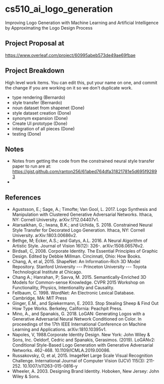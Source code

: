 # cs510_ai_logo_generation
Improving Logo Generation with Machine Learning and Artificial Intelligence by Approximating the Logo Design Process

## Project Proposal at 
https://www.overleaf.com/project/60995abeb573de49ae69fbae

## Project Breakdown

High level work items.
You can edit this, put your name on one, and commit the change if you are working on it so we don't duplicate work.

* type rendering (Bernardo)
* style transfer (Bernardo)
* noun dataset from shapenet (Done)
* style dataset creation (Done)
* synonym expansion (Done)
* Create UI prototype (Done)
* integration of all pieces (Done)
* testing (Done)

## Notes

* Notes from getting the code from the constrained neural style transfer paper to run are at: https://gist.github.com/ranton256/61abed764dfa31821781e5d695f92893
* 
## References

* Agustsson, E.; Sage, A.; Timofte; Van Gool, L. 2017. Logo Synthesis and Manipulation with Clustered Generative Adversarial Networks. Ithaca, NY: Cornell University. arXiv:1712.04407v1.
* Atarsaikhan, G.; Iwana, B.K.; and Uchida, S. 2018. Constrained Neural Style Transfer for Decorated Logo Generation. Ithaca, NY: Cornell University. arXiv:1803.00686v2.
* Bethge, M; Ecker, A.S.; and Gatys, A.L. 2016. A Neural Algorithm of Artistic Style. Journal of Vision 16(12): 326-. arXiv:1508.06576v2.
* Birdsall, C, 2008. Corporate Identity. The Essential Principles of Graphic Design. Edited by Debbie Millman. Cincinnati, Ohio: How Books.
* Chang, A, et al, 2015. ShapeNet: An Information-Rich 3D Model Repository. Stanford University --- Princeton University --- Toyota Technological Institute at Chicago.
* Chang A.; Hanrahan, P; Savva, M. 2015. Semantically-Enriched 3D Models for Common-sense Knowledge. CVPR 2015 Workshop on Functionality, Physics, Intentionality and Causality.
* Fellbaum, C. 1998. WordNet: An Electronic Lexical Database. Cambridge, MA: MIT Press
* Ginger, E.M., and Spiekermann, E. 2003. Stop Stealing Sheep & Find Out How Type Works. Berkeley, California: Peachpit Press.
* Mino, A., and Spanakis, G. 2018. LoGAN: Generating Logos with a Generative Adversarial Neural Network Conditioned on Color. In proceedings of the 17th IEEE International Conference on Machine Learning and Applications. arXiv:1810.10395v1.
* Napoles, V, 1988.Corporate Identity Design. New York: John Wiley & Sons, Inc.
Oeldorf, Cedric and Spanakis, Gerasimos. (2019). LoGANv2: Conditional Style-Based Logo Generation with Generative Adversarial Networks. 462-468. 10.1109/ICMLA.2019.00086.
* Russakovsky, O, et al, 2015. ImageNet Large Scale Visual Recognition Challenge. International Journal of Computer Vision (IJCV) 115(3): 211-252. 10.1007/s11263-015-0816-y
* Wheeler, A. 2003. Designing Brand Identity. Hoboken, New Jersey: John Wiley & Sons. 




